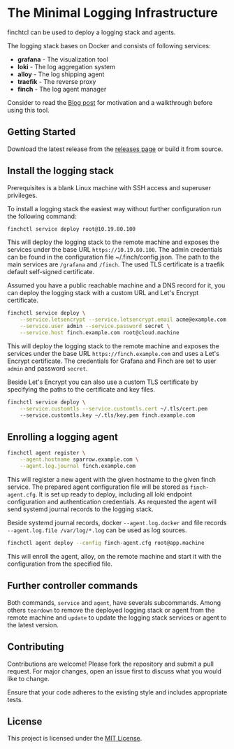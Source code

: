 # The Minimal Logging Infrastructure

finchtcl can be used to deploy a logging stack and agents.

The logging stack bases on Docker and consists of following services:

- **grafana** - The visualization tool
- **loki** - The log aggregation system
- **alloy** - The log shipping agent
- **traefik** - The reverse proxy
- **finch** - The log agent manager

Consider to read the [Blog post](https://blog.tschaefer.org) for motivation
and a walkthrough before using this tool.

## Getting Started

Download the latest release from the
[releases page](https://github.com/tschaefer/finchctl/releases) or build it
from source.

## Install the logging stack

Prerequisites is a blank Linux machine with SSH access and superuser
privileges.

To install a logging stack the easiest way without further configuration
run the following command:

```bash
finchctl service deploy root@10.19.80.100
```

This will deploy the logging stack to the remote machine and exposes the
services under the base URL `https://10.19.80.100`. The admin credentials
can be found in the configuration file ~/.finch/config.json. The path to the
main services are `/grafana` and `/finch`. The used TLS certificate is a
traefik default self-signed certificate.

Assumed you have a public reachable machine and a DNS record for it, you
can deploy the logging stack with a custom URL and Let's Encrypt certificate.

```bash
finchctl service deploy \
    --service.letsencrypt --service.letsencrypt.email acme@example.com \
    --service.user admin --service.password secret \
    --service.host finch.example.com root@cloud.machine
```

This will deploy the logging stack to the remote machine and exposes the
services under the base URL `https://finch.example.com` and uses a
Let's Encrypt certificate. The credentials for Grafana and Finch are set
to user `admin` and password `secret`.

Beside Let's Encrypt you can also use a custom TLS certificate by specifying
the paths to the certificate and key files.

```bash
finchctl service deploy \
    --service.customtls --service.customtls.cert ~/.tls/cert.pem
    --service.customtls.key ~/.tls/key.pem finch.example.com
```

##  Enrolling a logging agent

```bash
finchctl agent register \
    --agent.hostname sparrow.example.com \
    --agent.log.journal finch.example.com
```

This will register a new agent with the given hostname to the given finch
service. The prepared agent configuration file will be stored as
`finch-agent.cfg`. It is set up ready to deploy, including all loki endpoint
configuration and authentication credentials. As requested the agent will send
systemd journal records to the logging stack.

Beside systemd journal records, docker `--agent.log.docker` and file records
`--agent.log.file /var/log/*.log` can be used as log sources.

```bash
finchctl agent deploy --config finch-agent.cfg root@app.machine
```
This will enroll the agent, alloy, on the remote machine and start it with the
configuration from the specified file.

## Further controller commands

Both commands, `service` and `agent`, have severals subcommands. Among others
`teardown` to remove the deployed logging stack or agent from the remote
machine and `update` to update the logging stack services or agent to the
latest version.

## Contributing

Contributions are welcome! Please fork the repository and submit a pull request.
For major changes, open an issue first to discuss what you would like to change.

Ensure that your code adheres to the existing style and includes appropriate tests.

## License

This project is licensed under the [MIT License](LICENSE).
